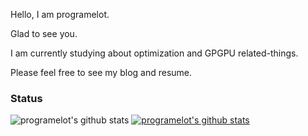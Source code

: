 Hello, I am programelot.

Glad to see you.

I am currently studying about optimization and GPGPU related-things.

Please feel free to see my blog and resume.

### Status ###
![programelot's github stats](https://github-readme-stats.vercel.app/api?username=programelot&show_icons=true)
[![programelot's github stats](https://github-readme-stats.vercel.app/api/top-langs/?username=programelot&show_icons=true&hide_border=true&title_color=004386&icon_color=004386&layout=compact)](https://github.com/programelot)
